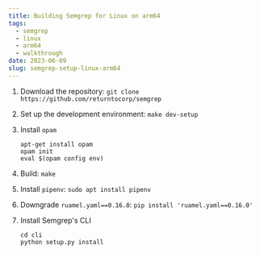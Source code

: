 ```yaml
---
title: Building Semgrep for Linux on arm64
tags:
  - semgrep
  - linux
  - arm64
  - walkthrough
date: 2023-06-09
slug: semgrep-setup-linux-arm64
---
```


1. Download the repository: `git clone https://github.com/returntocorp/semgrep`
2. Set up the development environment: `make dev-setup`
3. Install `opam`
	
	```
	apt-get install opam
	opam init
	eval $(opam config env)
	```

4. Build: `make`
5. Install `pipenv`: `sudo apt install pipenv`
6. Downgrade `ruamel.yaml==0.16.0`: `pip install 'ruamel.yaml==0.16.0'`
7. Install Semgrep's CLI
	
	```
	cd cli
	python setup.py install
	```